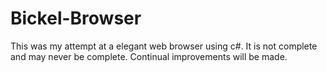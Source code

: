 # Bickel-Browser
This was my attempt at a elegant web browser using c#. It is not complete and may never be complete. Continual improvements will be made.

